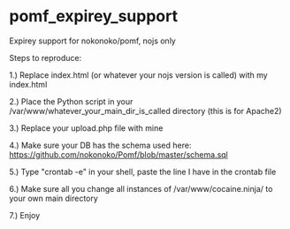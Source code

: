 # pomf_expirey_support
Expirey support for nokonoko/pomf, nojs only

Steps to reproduce:

1.) Replace index.html (or whatever your nojs version is called) with my index.html

2.) Place the Python script in your /var/www/whatever_your_main_dir_is_called directory (this is for Apache2)

3.) Replace your upload.php file with mine

4.) Make sure your DB has the schema used here: https://github.com/nokonoko/Pomf/blob/master/schema.sql

5.) Type "crontab -e" in your shell, paste the line I have in the crontab file

6.) Make sure all you change all instances of /var/www/cocaine.ninja/ to your own main directory

7.) Enjoy
